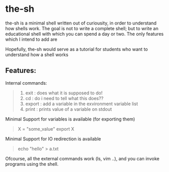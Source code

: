 the-sh
======

the-sh is a minimal shell written out of curiousity, in order to understand how shells work. The goal is not to write a complete shell; but to write an educational shell with which you can spend a day or two. The only features which I intend to add are

Hopefully, the-sh would serve as a tutorial for students who want to understand how a shell works

Features: 
---------

Internal commands:
		
> 1. exit : does what it is supposed to do!
> 2. cd : do i need to tell what this does??
> 3. export : add a variable in the exvironment variable list
> 4. print : prints value of a variable on stdout
		

Minimal Support for variables is available (for exporting them)

> X = "some_value"
> export X

Minimal Support for IO redirection is available

>  echo "hello" > a.txt

Ofcourse, all the external commands work (ls, vim ..), and you can invoke programs using the shell.
